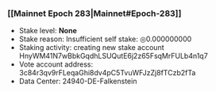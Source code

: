 ### [[Mainnet Epoch 283|Mainnet#Epoch-283]]
* Stake level: **None**
* Stake reason: Insufficient self stake: ◎0.000000000
* Staking activity: creating new stake account HnyWM41N7wBbkGqdhLSUQutE6j2z65FsqMrFULb4n1q7
* Vote account address: 3c84r3qv9rFLeqaGhi8dv4pC5TvuWFJzZj8fTCzb2fTa
* Data Center: 24940-DE-Falkenstein